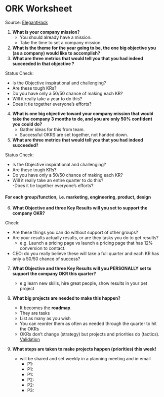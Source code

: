 # ORK Worksheet
Source: [ElegantHack](http://eleganthack.com/an-okr-worksheet/)

1. **What is your company mission?** 
   - You should already have a mission. 
   - Take the time to set a company mission
2. **What is the theme for the year going to be, the one big objective you (as a company) would like to accomplish?**
3. **What are three metrics that would tell you that you had indeed succeeded in that objective ?**
  
Status Check: 
   - Is the Objective inspirational and challenging? 
   - Are these tough KRs? 
   - Do you have only a 50/50 chance of making each KR?
   - Will it really take a year to do this?  
   - Does it tie together everyone’s efforts?

4. **What is one big objective toward your company mission that would take the company 3 months to do, and you are only 50% confident you could do?**
   - Gather ideas for this from team. 
   - Successful OKRS are set together, not handed down. 
5. **What are three metrics that would tell you that you had indeed succeeded?**

Status Check:
   - Is the Objective inspirational and challenging? 
   - Are these tough KRs? 
   - Do you have only a 50/50 chance of making each KR?
   - Will it really take an entire quarter to do this?  
   -Does it tie together everyone’s efforts?


#### For each group/function, i.e. marketing, engineering, product, design
6. **What Objective and three Key Results will you set to support the company OKR?**

Check:
   - Are these things you can do without support of other groups? 
   - Are your results actually results, or are they tasks you do to get results? 
     - e.g. Launch a pricing page vs launch a pricing page that has 12% conversion to contact.
   - CEO: do you really believe these will take a full quarter and each KR has only a 50/50 chance of success?

7. **What Objective and three Key Results will you PERSONALLY set to support the company OKR this quarter?**
   - e.g learn new skills, hire great people, show results in your pet project

8. **What big projects are needed to make this happen?**  
   - It becomes the **roadmap**.
   - They are tasks
   - List as many as you wish
   - You can reorder them as often as needed through the quarter to hit the OKRs
   - OKRs don’t change (strategy) but projects and priorities do (tactics). [Validation](http://eleganthack.com/customer-development-with-participatory-roadmaps/)
  
9. **What steps are taken to make projects happen (priorities) this week!**  
   - will be shared and set weekly in a planning meeting and in email
     - P1: 
     - P1: 
     - P1: 
     - P2:
     - P2:
     - P3:
